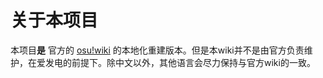 # 关于本项目

本项目**是** 官方的 [osu!wiki](https://osu.ppy.sh/help/wiki/Welcome)  的本地化重建版本。但是本wiki并不是由官方负责维护，在爱发电的前提下。除中文以外，其他语言会尽力保持与官方wiki的一致。